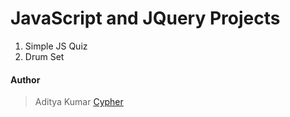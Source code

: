 # JavaScript and JQuery Projects

1. Simple JS Quiz
2. Drum Set


#### Author
> Aditya Kumar [Cypher](https://github.com/cypher-adi)